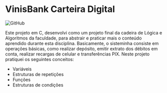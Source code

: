 # VinisBank Carteira Digital
![GitHub](https://img.shields.io/github/license/viniciuslemos93/VinisBank-Carteira-Digital)

Este projeto em C, desenvolvi como um projeto final da cadeira de Lógica e Algoritmos da faculdade, para abstrair e praticar mais o conteúdo aprendido durante esta disciplina.
Basicamente, o sisteminha consiste em operações básicas, como realizar depósito, emitir extrato dos débitos em conta, realizar recargas de celular e transferências PIX.
Neste projeto pratiquei os seguintes conceitos:
- Variáveis
- Estruturas de repetições
- Funções
- Estruturas de condições
